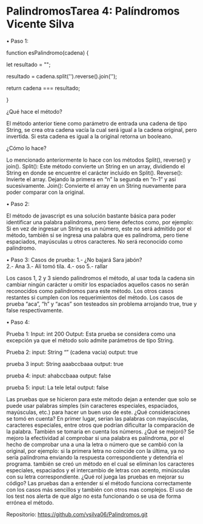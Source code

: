 # PalindromosTarea 4: Palíndromos      Vicente Silva 

•	Paso 1:   

function esPalindromo(cadena) {

let resultado = "";

resultado = cadena.split('').reverse().join('');

return cadena === resultado;

}

¿Qué hace el método?

El método anterior tiene como parámetro de entrada una cadena de tipo String, se crea otra cadena vacía la cual será igual a la cadena original, pero invertida. Si esta cadena es igual a la original retorna un booleano.

¿Cómo lo hace?

Lo mencionado anteriormente lo hace con los métodos Split(), reverse() y join().
Split(): Este método convierte un String en un array, dividiendo el String en donde se encuentre el carácter incluido en Split().
Reverse(): Invierte el array. Dejando la primera en “n” la segunda en “n-1” y así sucesivamente.
Join(): Convierte el array en un String nuevamente para poder comparar con la original.

•	Paso 2: 

El método de javascript es una solución bastante básica para poder identificar una palabra palíndroma, pero tiene defectos como, por ejemplo: Si en vez de ingresar un String es un número, este no será admitido por el método, también si se ingresa una palabra que es palíndroma, pero tiene espaciados, mayúsculas u otros caracteres. No será reconocido como palíndromo.

•	Paso 3: 
Casos de prueba:
1.- ¿No bajará Sara jabón?  
2.- Ana
3.- Alí tomó tila.
4.- oso
5.- rallar

Los casos 1, 2 y 3 siendo palíndromos el método, al usar toda la cadena sin cambiar ningún carácter u omitir los espaciados aquellos casos no serán reconocidos como palíndromos para este método. Los otros casos restantes si cumplen con los requerimientos del método.
Los casos de prueba “aca”, “h” y “acas” son testeados sin problema arrojando true, true y false respectivamente.

•	Paso 4:

Prueba 1:
Input: int 200
Output: Esta prueba se considera como una excepción ya que el método solo admite parámetros de tipo String.



Prueba 2: 
input: String “” (cadena vacia)
output: true

prueba 3
input: String aaabccbaaa
output: true

prueba 4:
input: ahabccbaaa
output: false

prueba 5:
input: La tele letal
output: false

Las pruebas que se hicieron para este método dejan a entender que solo se puede usar palabras simples (sin caracteres especiales, espaciados, mayúsculas, etc.) para hacer un buen uso de este.
¿Qué consideraciones se tomó en cuenta?
En primer lugar, serian las palabras con mayúsculas, caracteres especiales, entre otros que podrían dificultar la comparación de la palabra. También se tomaría en cuenta los números.
¿Qué se mejoró?
Se mejoro la efectividad al comprobar si una palabra es palíndroma, por el hecho de comprobar una a una la letra o número que se cambió con la original, por ejemplo: si la primera letra no coincide con la última, ya no sería palíndroma enviando la respuesta correspondiente y detendría el programa. también se creó un método en el cual se eliminan los caracteres especiales, espaciados y el intercambio de letras con acento, minúsculas con su letra correspondiente.
¿Qué rol juega las pruebas en mejorar su código?
Las pruebas dan a entender si el método funciona correctamente con los casos más sencillos y también con otros mas complejos. El uso de los test nos alerta de que algo no esta funcionando o se usa de forma errónea el método. 


Repositorio: https://github.com/vsilva06/Palindromos.git

 



